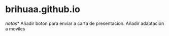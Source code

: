 # brihuaa.github.io

*notas**
Añadir boton para enviar a carta de presentacion.
Añadir adaptacion a moviles